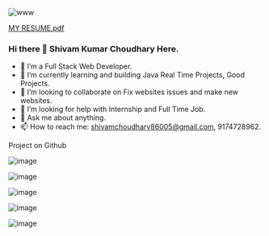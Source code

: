 ![www](https://user-images.githubusercontent.com/68122183/138043360-14f07443-e62e-4768-a0b8-bd7efb100d25.png)

[MY RESUME.pdf](https://github.com/Shivam-ok/Shivam-ok/files/8983910/MY.RESUME.pdf)

        
###           Hi there 👋 Shivam Kumar Choudhary Here.

- 🔭 I’m a Full Stack Web Developer.
- 🌱 I’m currently learning and building Java Real Time Projects, Good Projects.
- 👯 I’m looking to collaborate on Fix websites issues and make new websites.
- 🤔 I’m looking for help with Internship and Full Time Job.
- 💬 Ask me about anything.
- 📫 How to reach me: shivamchoudhary86005@gmail.com, 9174728962.
       
Project on Github

![image](https://user-images.githubusercontent.com/68122183/176155065-f1359ed7-41ed-4fce-add5-6649afdb9c55.png)

![image](https://user-images.githubusercontent.com/68122183/176156036-0c5b6c17-907e-4439-a903-0eaf9a84f062.png)

![image](https://user-images.githubusercontent.com/68122183/176156284-0fbe8411-b0ae-45d3-8081-524a5b287fa5.png)

![image](https://user-images.githubusercontent.com/68122183/176155555-b744e466-9f81-4a66-bb42-7c9414a029d3.png)


![image](https://user-images.githubusercontent.com/68122183/176155301-0aa702cc-6d38-4240-97a3-f11898bb2eea.png)
